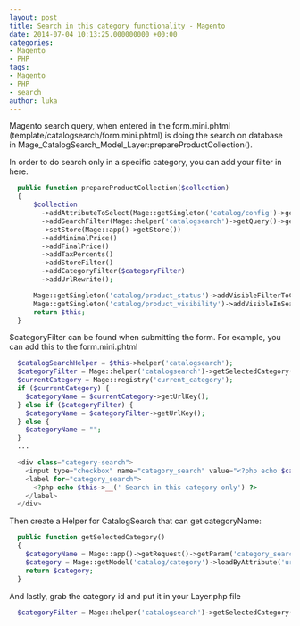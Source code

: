 ```yaml
---
layout: post
title: Search in this category functionality - Magento
date: 2014-07-04 10:13:25.000000000 +00:00
categories:
- Magento
- PHP
tags:
- Magento
- PHP
- search
author: luka
---
```

Magento search query, when entered in the form.mini.phtml (template/catalogsearch/form.mini.phtml) is doing the search on database in Mage_CatalogSearch_Model_Layer:prepareProductCollection().

In order to do search only in a specific category, you can add your filter in here.

```php
  public function prepareProductCollection($collection)
  {
      $collection
        ->addAttributeToSelect(Mage::getSingleton('catalog/config')->getProductAttributes())
        ->addSearchFilter(Mage::helper('catalogsearch')->getQuery()->getQueryText())
        ->setStore(Mage::app()->getStore())
        ->addMinimalPrice()
        ->addFinalPrice()
        ->addTaxPercents()
        ->addStoreFilter()
        ->addCategoryFilter($categoryFilter)
        ->addUrlRewrite();

      Mage::getSingleton('catalog/product_status')->addVisibleFilterToCollection($collection);
      Mage::getSingleton('catalog/product_visibility')->addVisibleInSearchFilterToCollection($collection);
      return $this;
  }
```

$categoryFilter can be found when submitting the form. For example, you can add this to the form.mini.phtml

```php
  $catalogSearchHelper = $this->helper('catalogsearch');
  $categoryFilter = Mage::helper('catalogsearch')->getSelectedCategory();
  $currentCategory = Mage::registry('current_category');
  if ($currentCategory) {
    $categoryName = $currentCategory->getUrlKey();
  } else if ($categoryFilter) {
    $categoryName = $categoryFilter->getUrlKey();
  } else {
    $categoryName = "";
  }
  ...
```
```php
  <div class="category-search">
    <input type="checkbox" name="category_search" value="<?php echo $categoryName; ?>">
    <label for="category_search">
      <?php echo $this->__(' Search in this category only') ?>
    </label>
  </div>
```

Then create a Helper for CatalogSearch that can get categoryName:

```php
  public function getSelectedCategory()
  {
    $categoryName = Mage::app()->getRequest()->getParam('category_search');
    $category = Mage::getModel('catalog/category')->loadByAttribute('url_key', $categoryName);
    return $category;
  }
```

And lastly, grab the category id and put it in your Layer.php file

```php
  $categoryFilter = Mage::helper('catalogsearch')->getSelectedCategory();
 ```